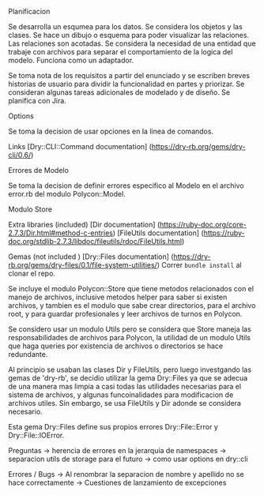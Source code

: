 Planificacion 

Se desarrolla un esqumea para los datos. Se considera los objetos y las clases. Se hace un dibujo o esquema para poder visualizar las relaciones. Las relaciones son acotadas. Se considera la necesidad de una entidad que trabaje con archivos para separar el comportamiento de la logica del modelo. Funciona como un adaptador.

Se toma nota de los requisitos a partir del enunciado y se escriben breves historias de usuario para dividir la funcionalidad en partes y priorizar. Se consideran algunas tareas adicionales de modelado y de diseño. Se planifica con Jira. 

Options

Se toma la decision de usar opciones en la linea de comandos. 

Links
[Dry::CLI::Command documentation] (https://dry-rb.org/gems/dry-cli/0.6/)

Errores de Modelo

Se toma la decision de definir errores especifico al Modelo en el archivo error.rb del modulo Polycon::Model. 

Modulo Store

Extra libraries (included)
[Dir documentation] (https://ruby-doc.org/core-2.7.3/Dir.html#method-c-entries)
[FileUtils documentation] (https://ruby-doc.org/stdlib-2.7.3/libdoc/fileutils/rdoc/FileUtils.html)

Gemas (not included )
[Dry::Files documentation] (https://dry-rb.org/gems/dry-files/0.1/file-system-utilities/)
Correr ``` bundle install ``` al clonar el repo. 

Se incluye el modulo Polycon::Store que tiene metodos relacionados con el manejo de archivos, inclusive metodos helper para saber si existen archivos, y tambien es el modulo que sabe crear directorios, para el archivo root, y para guardar profesionales y leer archivos de turnos en Polycon. 

Se considero usar un modulo Utils pero se considera que Store maneja las responsabilidades de archivos para Polycon, la utilidad de un modulo Utils que haga queries por existencia de archivos o directorios se hace redundante. 

Al principio se usaban las clases Dir y FileUtils, pero luego investgando las gemas de 'dry-rb', se decidio utilizar la gema Dry::Files ya que se adecua de una manera mas limpia a casi todas las utilidades necesarias para el sistema de archivos, y algunas funcoinalidades para modificacion de archivos utiles. Sin embargo, se usa FileUtils y Dir adonde se considera necesario. 

Esta gema Dry::Files define sus propios errores Dry::File::Error y Dry::File::IOError.



Preguntas 
-> herencia de errores en la jerarquia de namespaces 
-> separacion utils de storage para el futuro
-> como usar options en dry::cli 

Errores / Bugs
-> Al renombrar la separacion de nombre y apellido no se hace correctamente 
-> Cuestiones de lanzamiento de excepciones 
